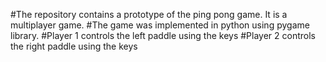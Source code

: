 #The repository contains a prototype of the ping pong game. It is a multiplayer game.
#The game was implemented in python using pygame library.
#Player 1 controls the left paddle using the keys
#Player 2 controls the right paddle using the keys
